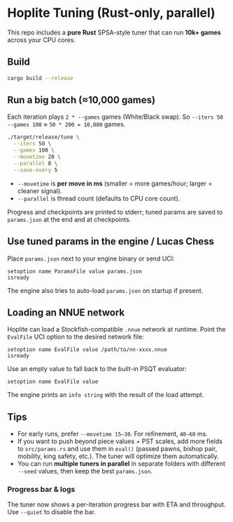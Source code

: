 
# Hoplite Tuning (Rust-only, parallel)

This repo includes a **pure Rust** SPSA-style tuner that can run **10k+ games** across your CPU cores.

## Build
```bash
cargo build --release
```

## Run a big batch (≈10,000 games)
Each iteration plays `2 * --games` games (White/Black swap). So `--iters 50 --games 100` ≈ `50 * 200 = 10,000` games.

```bash
./target/release/tune \
  --iters 50 \
  --games 100 \
  --movetime 20 \
  --parallel 8 \
  --save-every 5
```

- `--movetime` is **per move in ms** (smaller = more games/hour; larger = cleaner signal).
- `--parallel` is thread count (defaults to CPU core count).

Progress and checkpoints are printed to stderr; tuned params are saved to `params.json` at the end and at checkpoints.

## Use tuned params in the engine / Lucas Chess
Place `params.json` next to your engine binary or send UCI:
```
setoption name ParamsFile value params.json
isready
```
The engine also tries to auto-load `params.json` on startup if present.

## Loading an NNUE network
Hoplite can load a Stockfish-compatible `.nnue` network at runtime. Point the
`EvalFile` UCI option to the desired network file:

```
setoption name EvalFile value /path/to/nn-xxxx.nnue
isready
```

Use an empty value to fall back to the built-in PSQT evaluator:

```
setoption name EvalFile value
```

The engine prints an `info string` with the result of the load attempt.

## Tips
- For early runs, prefer `--movetime 15–30`. For refinement, `40–60` ms.
- If you want to push beyond piece values + PST scales, add more fields to `src/params.rs` and use them in `eval()` (passed pawns, bishop pair, mobility, king safety, etc.). The tuner will optimize them automatically.
- You can run **multiple tuners in parallel** in separate folders with different `--seed` values, then keep the best `params.json`.

### Progress bar & logs
The tuner now shows a per-iteration progress bar with ETA and throughput. Use `--quiet` to disable the bar.
